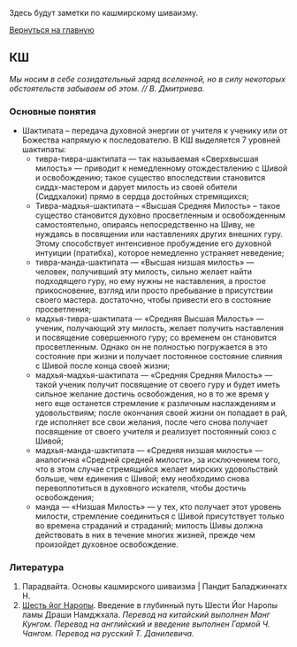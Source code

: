 Здесь будут заметки по кашмирскому шиваизму.

[Вернуться на главную](/)

## КШ

*Мы носим в себе созидательный заряд вселенной, но в силу некоторых обстоятельств забываем об этом. // В. Дмитриева.*

### Основные понятия

* Шактипата – передача духовной энергии от учителя к ученику или от Божества напрямую к последователю. В КШ выделяется 7 уровней шактипаты:
    * тивра-тивра-шактипата — так называемая «Сверхвысшая милость» — приводит к немедленному отождествлению с Шивой и освобождению; такое существо впоследствии становится сиддх-мастером и дарует милость из своей обители (Сиддхалоки) прямо в сердца достойных стремящихся;
    * Тивра-мадхья-шактипата – «Высшая Средняя Милость» – такое существо становится духовно просветленным и освобожденным самостоятельно, опираясь непосредственно на Шиву, не нуждаясь в посвящении или наставлениях других внешних гуру. Этому способствует интенсивное пробуждение его духовной интуиции (пратибха), которое немедленно устраняет неведение;
    * тивра-манда-шактипата — «Высшая низшая милость» — человек, получивший эту милость, сильно желает найти подходящего гуру, но ему нужны не наставления, а простое прикосновение, взгляд или просто пребывание в присутствии своего мастера. достаточно, чтобы привести его в состояние просветления;
    * мадхья-тивра-шактипата — «Средняя Высшая Милость» — ученик, получающий эту милость, желает получить наставления и посвящение совершенного гуру; со временем он становится просветленным. Однако он не полностью погружается в это состояние при жизни и получает постоянное состояние слияния с Шивой после конца своей жизни;
    * мадхья-мадхья-шактипата — «Средняя Средняя Милость» — такой ученик получит посвящение от своего гуру и будет иметь сильное желание достичь освобождения, но в то же время у него еще останется стремление к различным наслаждениям и удовольствиям; после окончания своей жизни он попадает в рай, где исполняет все свои желания, после чего снова получает посвящение от своего учителя и реализует постоянный союз с Шивой;
    * мадхья-манда-шактипата — «Средняя низшая милость» — аналогична «Средней средней милости», за исключением того, что в этом случае стремящийся желает мирских удовольствий больше, чем единения с Шивой; ему необходимо снова перевоплотиться в духовного искателя, чтобы достичь освобождения;
    * манда — «Низшая Милость» — у тех, кто получает этот уровень милости, стремление соединиться с Шивой присутствует только во времена страданий и страданий; милость Шивы должна действовать в них в течение многих жизней, прежде чем произойдет духовное освобождение.

### Литература

1. Парадвайта. Основы кашмирского шиваизма | Пандит Баладжиннатх Н.
2. [Шесть йог Наропы](https://abhidharma.ru/A/Tantra/6YiogN.htm). Введение в глубинный путь Шести Йог Наропы ламы Драши Намджхала. *Перевод на китайский выполнен Манг Кунгом. Перевод на английский и введение выполнен Гармой Ч. Чангом. Перевод на русский Т. Данилевича.*
